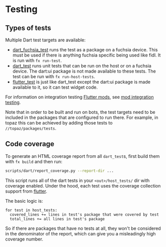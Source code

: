 # Testing

## Types of tests

Multiple Dart test targets are available:

- [dart_fuchsia_test] runs the test as a package on a fuchsia device. This must
  be used if there is anything fuchsia specific being used like fidl. It is run
  with `fx run-test`.
- [dart_test] runs unit tests that can be run on the host or on a fuchsia
  device. The dart:ui package is not made available to these tests. The test can
  be run with `fx run-host-tests`.
- [flutter_test] is just like dart_test except the dart:ui package is made
  available to it, so it can test widget code.

For information on integration testing [Flutter mods](mods.md), see [mod
integration testing](mod_integration_testing.md).

Note that in order to be built and run on bots, the test targets need to be
included in the packages that are configured to run there. For example, in
topaz this can be achieved by adding those tests to `//topaz/packages/tests`.

## Code coverage

To generate an HTML coverage report from all `dart_test`s, first build them
with `fx build` and then run:

```sh
scripts/dart/report_coverage.py --report-dir ...
```

This script runs all of the dart tests in your `<out>/host_tests/` dir with
coverage enabled. Under the hood, each test uses the coverage collection support
from [flutter](
https://github.com/flutter/flutter/wiki/Test-coverage-for-package:flutter).

The basic logic is:

```
for test in host_tests:
  covered_lines += lines in test's package that were covered by test
  total_lines += all lines in test's package
```

So if there are packages that have no tests at all, they won't be considered in
the denominator of the report, which can give you a misleadingly high coverage
number.

[dart_fuchsia_test]: https://fuchsia.googlesource.com/topaz/+/master/runtime/dart/dart_fuchsia_test.gni
[dart_test]: /build/dart/test.gni
[flutter_test]: https://fuchsia.googlesource.com/topaz/+/master/runtime/dart/flutter_test.gni